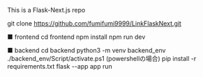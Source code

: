 This is a Flask-Next.js repo

git clone https://github.com/fumifumi9999/LinkFlaskNext.git

■ frontend
cd frontend
npm install
npm run dev


■ backend
cd backend
python3 -m venv backend_env
./backend_env/Script/activate.ps1 (powershellの場合)
pip install -r requirements.txt
flask --app app run

